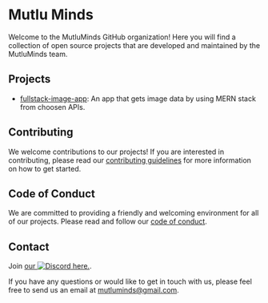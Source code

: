 # Mutlu Minds
Welcome to the MutluMinds GitHub organization! 
Here you will find a collection of open source projects that are developed and maintained by the MutluMinds team.

## Projects
- [fullstack-image-app](https://fullstack-image-app.netlify.app/): An app that gets image data by using MERN stack from choosen APIs.

## Contributing
We welcome contributions to our projects! If you are interested in contributing, please read our [contributing guidelines](https://github.com/MutluMinds/.github/blob/main/CONTRIBUTING.md) for more information on how to get started.

## Code of Conduct
We are committed to providing a friendly and welcoming environment for all of our projects. Please read and follow our [code of conduct](https://github.com/MutluMinds/.github/blob/main/CODE_OF_CONDUCT.md).

## Contact
Join [our ![Discord](https://img.shields.io/badge/Discord-7289DA.svg?logo=discord&logoColor=white) here.](https://discord.gg/G976TR8bBV).

If you have any questions or would like to get in touch with us, please feel free to send us an email at mutluminds@gmail.com.
